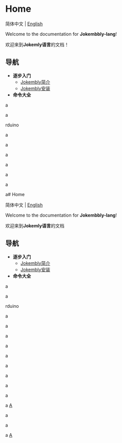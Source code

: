 # Home

简体中文 | [English](./Home.en.md)

Welcome to the documentation for **Jokembbly-lang**!

欢迎来到**Jokemly语言**的文档！

## 导航

- **逐步入门**
  - [Jokembly简介](./Chinese/Introduction.md)
  - [Jokembly安装](./Chinese/Install.md)
- **命令大全**

a

a

rduino

a

a

a

a

a

a

a# Home

简体中文 | [English](./Home.en.md)

Welcome to the documentation for **Jokembbly-lang**!

欢迎来到**Jokemly语言**的文档

## 导航

- **逐步入门**
  - [Jokembly简介](./Chinese/Introduction.md)
  - [Jokembly安装](./Chinese/Install.md)
- **命令大全**

a

a

rduino

a

a

a

a

a

a

a

a

a

a
[A](#导航)


a

a

a
[A](#导航)
